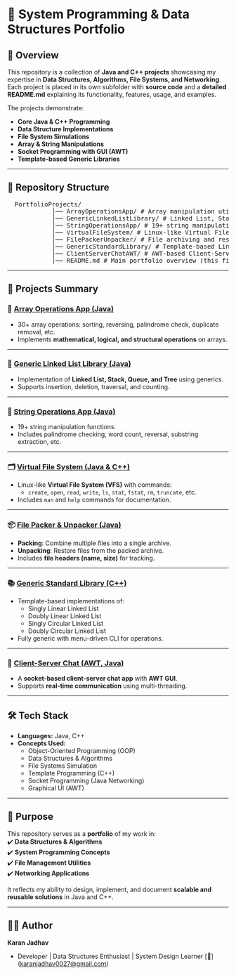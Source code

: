 # 🚀 System Programming & Data Structures Portfolio

## 📌 Overview
This repository is a collection of **Java and C++ projects** showcasing my expertise in **Data Structures, Algorithms, File Systems, and Networking**.  
Each project is placed in its own subfolder with **source code** and a **detailed README.md** explaining its functionality, features, usage, and examples.

The projects demonstrate:
- **Core Java & C++ Programming**
- **Data Structure Implementations**
- **File System Simulations**
- **Array & String Manipulations**
- **Socket Programming with GUI (AWT)**
- **Template-based Generic Libraries**

---

## 📂 Repository Structure

<pre>
  PortfolioProjects/
            │── ArrayOperationsApp/ # Array manipulation utilities (Java)
            │── GenericLinkedListLibrary/ # Linked List, Stack, Queue, Tree (Java)
            │── StringOperationsApp/ # 19+ string manipulation functions (Java)
            │── VirtualFileSystem/ # Linux-like Virtual File System (Java & C++)
            │── FilePackerUnpacker/ # File archiving and restoration utility (Java)
            │── GenericStandardLibrary/ # Template-based Linked List library (C++)
            │── ClientServerChatAWT/ # AWT-based Client-Server chat application (Java)
            │── README.md # Main portfolio overview (this file)
</pre>

---
## 📘 Projects Summary

### 🔢 [Array Operations App (Java)](./ArrayOperationsApp)
- 30+ array operations: sorting, reversing, palindrome check, duplicate removal, etc.  
- Implements **mathematical, logical, and structural operations** on arrays.  

---

### 🔗 [Generic Linked List Library (Java)](./GenericLinkedListLibrary)
- Implementation of **Linked List, Stack, Queue, and Tree** using generics.  
- Supports insertion, deletion, traversal, and counting.  

---

### 🧵 [String Operations App (Java)](./StringOperationsApp)
- 19+ string manipulation functions.  
- Includes palindrome checking, word count, reversal, substring extraction, etc.  

---

### 🗂️ [Virtual File System (Java & C++)](./VirtualFileSystem)
- Linux-like **Virtual File System (VFS)** with commands:  
  - `create`, `open`, `read`, `write`, `ls`, `stat`, `fstat`, `rm`, `truncate`, etc.  
- Includes `man` and `help` commands for documentation.  

---

### 📦 [File Packer & Unpacker (Java)](./FilePackerUnpacker)
- **Packing**: Combine multiple files into a single archive.  
- **Unpacking**: Restore files from the packed archive.  
- Includes **file headers (name, size)** for tracking.  

---

### 📚 [Generic Standard Library (C++)](./GenericStandardLibrary)
- Template-based implementations of:  
  - Singly Linear Linked List  
  - Doubly Linear Linked List  
  - Singly Circular Linked List  
  - Doubly Circular Linked List  
- Fully generic with menu-driven CLI for operations.  

---

### 💬 [Client-Server Chat (AWT, Java)](./ClientServerChatAWT)
- A **socket-based client-server chat app** with **AWT GUI**.  
- Supports **real-time communication** using multi-threading.  

---

## 🛠️ Tech Stack
- **Languages:** Java, C++  
- **Concepts Used:**  
  - Object-Oriented Programming (OOP)  
  - Data Structures & Algorithms  
  - File Systems Simulation  
  - Template Programming (C++)  
  - Socket Programming (Java Networking)  
  - Graphical UI (AWT)  

---

## 🎯 Purpose
This repository serves as a **portfolio** of my work in:  
✔️ **Data Structures & Algorithms**  
✔️ **System Programming Concepts**  
✔️ **File Management Utilities**  
✔️ **Networking Applications**  

It reflects my ability to design, implement, and document **scalable and reusable solutions** in Java and C++.  

---

## 👨‍💻 Author
**Karan Jadhav**  
  - Developer | Data Structures Enthusiast | System Design Learner
   [📧] (karanjadhav0027@gmail.com)


